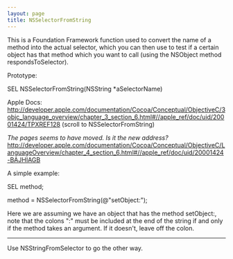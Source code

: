 ```yaml
---
layout: page
title: NSSelectorFromString
---
```


This is a Foundation Framework function used to convert the name of a method into the actual selector, which you can then use to test if a certain object has that method  which you want to call (using the NSObject method respondsToSelector).

Prototype:

SEL NSSelectorFromString(NSString *aSelectorName)

Apple Docs: http://developer.apple.com/documentation/Cocoa/Conceptual/ObjectiveC/3objc_language_overview/chapter_3_section_6.html#//apple_ref/doc/uid/20001424/TPXREF128  (scroll to NSSelectorFromString)

*The pages seems to have moved. Is it the new address?* http://developer.apple.com/documentation/Cocoa/Conceptual/ObjectiveC/LanguageOverview/chapter_4_section_6.html#//apple_ref/doc/uid/20001424-BAJHIAGB

A simple example:

    
SEL method;

method = NSSelectorFromString(@"setObject:");


Here we are assuming we have an object that has the method setObject:, note that the colons ":" must be included at the end of the string if and only if the method takes an argument.  If it doesn't, leave off the colon.

----

Use NSStringFromSelector to go the other way.

